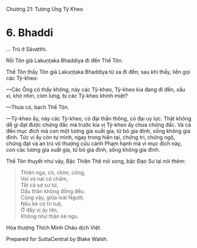  

Chương 21: Tương Ưng Tỷ Kheo

# 6\. Bhaddi

… Trú ở Sāvatthi.

Rồi Tôn giả Lakuṇṭaka Bhaddiya đi đến Thế Tôn.

Thế Tôn thấy Tôn giả Lakuṇṭaka Bhaddiya từ xa đi đến; sau khi thấy, liền gọi các Tỷ-kheo:

—Các Ông có thấy không, này các Tỷ-kheo, Tỷ-kheo kia đang đi đến, xấu xí, khó nhìn, còm lưng, bị các Tỷ-kheo khinh miệt?

—Thưa có, bạch Thế Tôn.

—Tỷ-kheo ấy, này các Tỷ-kheo, có đại thần thông, có đại uy lực. Thật không dễ gì đạt được chứng đắc mà trước kia vị Tỷ-kheo ấy chưa chứng đắc. Và cả đến mục đích mà con một lương gia xuất gia, từ bỏ gia đình, sống không gia đình. Tức vị ấy còn tự mình, ngay trong hiện tại, chứng tri, chứng ngộ, chứng đạt và an trú vô thượng cứu cánh Phạm hạnh mà vì mục đích này, con các lương gia xuất gia, từ bỏ gia đình, sống không gia đình.

Thế Tôn thuyết như vậy, Bậc Thiện Thệ nói xong, bậc Ðạo Sư lại nói thêm:

> Thiên nga, cò, chim, công,  
> Voi và nai có chấm,  
> Tất cả sợ sư tử,  
> Dầu thân không đồng đều.  
> Cũng vậy, giữa loài Người,  
> Nếu kẻ có trí tuệ,  
> Ở đấy vị ấy lớn,  
> Không như thân kẻ ngu.

Hòa thượng Thích Minh Châu dịch Việt.

Prepared for SuttaCentral by Blake Walsh.